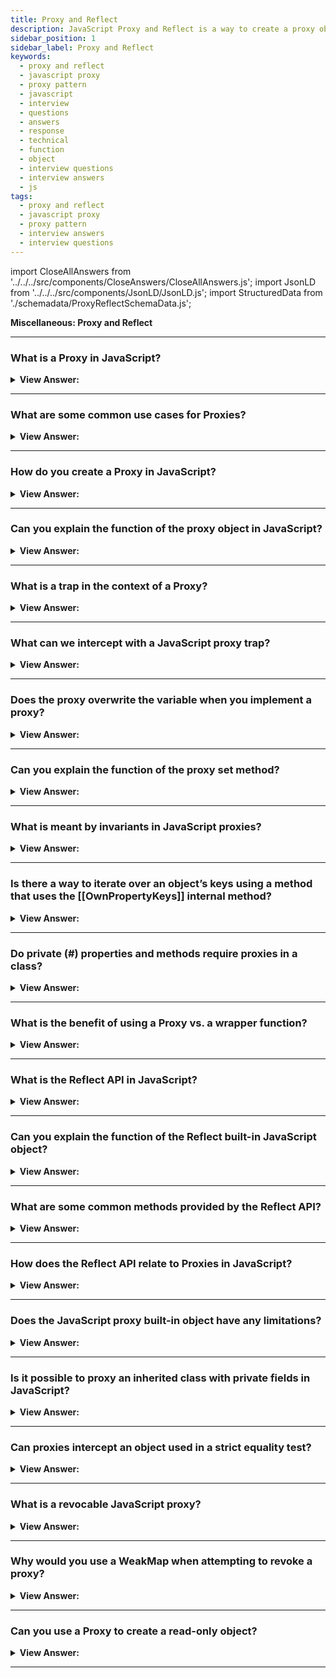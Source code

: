 ```yaml
---
title: Proxy and Reflect
description: JavaScript Proxy and Reflect is a way to create a proxy object that can be used to intercept and change the behavior of an object. Frontend Interview Questions.
sidebar_position: 1
sidebar_label: Proxy and Reflect
keywords:
  - proxy and reflect
  - javascript proxy
  - proxy pattern
  - javascript
  - interview
  - questions
  - answers
  - response
  - technical
  - function
  - object
  - interview questions
  - interview answers
  - js
tags:
  - proxy and reflect
  - javascript proxy
  - proxy pattern
  - interview answers
  - interview questions
---
```


import CloseAllAnswers from '../../../src/components/CloseAnswers/CloseAllAnswers.js';
import JsonLD from '../../../src/components/JsonLD/JsonLD.js';
import StructuredData from './schemadata/ProxyReflectSchemaData.js';

<JsonLD data={StructuredData} />

<head>
  <title>Proxy and Reflect | JavaScript Frontend Phone Interview</title>
</head>

**Miscellaneous: Proxy and Reflect**

<CloseAllAnswers />

---

### What is a Proxy in JavaScript?

<details>
  <summary><strong>View Answer:</strong></summary>
  <div>
  <div><strong>Interview Response:</strong> A Proxy is an object in JavaScript that wraps another object, enabling you to intercept and customize operations performed on the wrapped object, such as property access, assignment, or function invocation.
</div><br/>
  <div><strong>Technical Response:</strong> A Proxy in JavaScript is a special object that is used to define custom behavior for fundamental operations (e.g., property lookup, assignment, enumeration, function invocation, etc). The syntax to create a proxy in JavaScript is `new Proxy(target, handler)`, where `target` is the object which the proxy will virtualize and `handler` is an object that defines which operations will be intercepted and how to redefine intercepted operations.
</div><br />
  <div><strong className="codeExample">Code Example:</strong><br /><br />

  <div></div>

Here is a simple example of how a Proxy can be used to intercept the get operation on an object...

```javascript
let target = {
  message: 'hello, world'
};

let handler = {
  get: function(target, prop, receiver) {
    console.log(`GET was called for property ${prop}`);
    return Reflect.get(...arguments);
  }
};

let proxy = new Proxy(target, handler);

console.log(proxy.message); // logs: 'GET was called for property message' then logs: 'hello, world'
```

In this example, whenever a property is accessed on the `proxy` object, it logs a message to the console and then proceeds with the normal operation. The actual get operation is performed using `Reflect.get()`, which is a built-in function that performs a property access operation.

Proxies are a powerful tool that allow developers to control and redefine fundamental JavaScript operations. However, they should be used carefully, because they can greatly increase the complexity of your code and make debugging more difficult. They are best used for meta-programming tasks, or where you need to handle some complex object-access logic.

  </div>
  </div>
</details>

---

### What are some common use cases for Proxies?

<details>
  <summary><strong>View Answer:</strong></summary>
  <div>
  <div><strong>Interview Response:</strong> Proxies are used for various purposes, including access control, data validation, object virtualization, performance optimization, and implementing custom behavior for object operations.
  </div><br />
  <div><strong className="codeExample">Code Example:</strong><br /><br />

  <div></div>

**Data Validation:** Proxies can be used to validate incoming data before setting it to an object's properties.

```js
let handler = {
    set: function(obj, prop, value) {
        if (prop === 'age') {
            if (!Number.isInteger(value)) {
                throw new TypeError('The age is not an integer');
            }
            if (value <= 0) {
                throw new RangeError('The age must be a positive integer');
            }
        }

        // The default behavior to store the value
        obj[prop] = value;

        // Indicate success
        return true;
    }
};

let person = new Proxy({}, handler);

person.age = 100;
console.log(person.age); // 100
```

  </div>
  </div>
</details>

---

### How do you create a Proxy in JavaScript?

<details>
  <summary><strong>View Answer:</strong></summary>
  <div>
  <div><strong>Interview Response:</strong> To create a Proxy, we use the Proxy constructor, passing in the target object and a handler object containing traps for intercepting specific operations on the target. Creating a Proxy in JavaScript involves calling the Proxy constructor with two arguments: the target object and a handler object.
  </div><br />
  <div><strong className="codeExample">Code Example:</strong><br /><br />

  <div></div>

Here's the basic syntax:

```javascript
let proxy = new Proxy(target, handler);
```

Here's a detailed example:

```javascript
let target = {
  name: "John"
};

let handler = {
  get: function(target, prop, receiver) {
    console.log(`Property "${prop}" has been read.`);
    return Reflect.get(...arguments);
  },
  set: function(target, prop, value, receiver) {
    console.log(`Property "${prop}" is being set to "${value}".`);
    return Reflect.set(...arguments);
  }
};

let proxy = new Proxy(target, handler);

proxy.name; // Outputs: Property "name" has been read.
proxy.age = 25; // Outputs: Property "age" is being set to "25".
```

In this example, the `handler` object defines two traps:

- The `get` trap is called when a property on the `proxy` object is read. It logs a message to the console and then uses the `Reflect.get()` method to perform the default get operation.
- The `set` trap is called when a property on the `proxy` object is set. It logs a message to the console and then uses the `Reflect.set()` method to perform the default set operation.

Note: `Reflect.get()` and `Reflect.set()` are built-in functions that perform the default get and set operations respectively.

  </div>
  </div>
</details>

---

### Can you explain the function of the proxy object in JavaScript?

<details>
  <summary><strong>View Answer:</strong></summary>
  <div>
  <div><strong>Interview Response:</strong> The function of a proxy object in JavaScript is to intercept and customize operations performed on a wrapped object, enabling fine-grained control over property access, assignment, function invocation, and more.
</div><br />
  <div><strong>Technical Response:</strong> You may use the Proxy object to establish a proxy for another object that can intercept and redefine core operations for that object. To function, a Proxy has two arguments. It has a target and a handler parameter to carry out its operations. The target is the original object that you desire to proxy. A handler is an object that describes which actions get intercepted and how intercepted operations get redefined. It runs if a matching trap is in the handler for a proxy action. The proxy gets an opportunity to handle it; otherwise, the operation gets executed on the target.
</div><br />
  <div><strong className="codeExample">Code Example:</strong><br /><br />

<strong>Syntax: </strong> let proxy = new Proxy(target, handler);<br /><br />

  <div></div>

```js
let target = {};
let proxy = new Proxy(target, {}); // empty handler

proxy.test = 5; // writing to proxy (1)
alert(target.test); // 5, the property appeared in target!

alert(proxy.test); // 5, we can read it from proxy too (2)

for (let key in proxy) alert(key); // test, iteration works (3)
```

  </div>
  </div>
</details>

---

### What is a trap in the context of a Proxy?

<details>
  <summary><strong>View Answer:</strong></summary>
  <div>
  <div><strong>Interview Response:</strong> A trap is a function in the handler object that gets called when a specific operation, like property access or function invocation, is performed on the target object wrapped by the Proxy.<br />
  </div>
  </div>
</details>

---

### What can we intercept with a JavaScript proxy trap?

<details>
  <summary><strong>View Answer:</strong></summary>
  <div>
  <div><strong>Interview Response:</strong> JavaScript proxy traps can intercept operations like property access, assignment, function invocation, object creation, property deletion, property enumeration, prototype modification, and object extensibility changes.</div><br />
  <div><strong>Technical Response:</strong> A so-called “internal method” in the JavaScript specification describes how it works at the lowest level for most operations on objects. For instance, [[Get]], the internal method to read a property, [[Set]] the internal method to write to a property, and so on. These methods get used in the specification, but we cannot explicitly refer to them by name. Proxy traps intercept invocations of these methods. For every internal method, there is a trap. For example, [[Get]] has a handler method of get() for reading a property.
  </div><br />
  <div><strong className="codeExample">Code Example:</strong> Default value with “get” trap<br /><br />

  <div></div>

```js
let numbers = [0, 1, 2];

numbers = new Proxy(numbers, {
  get(target, prop) {
    // trapping [[Get]] internal method here
    if (prop in target) {
      return target[prop];
    } else {
      return 0; // default value
    }
  },
});

alert(numbers[1]); // 1
alert(numbers[4]); // 0 (no such item)
```

  </div>
  </div>
</details>

---

### Does the proxy overwrite the variable when you implement a proxy?

<details>
  <summary><strong>View Answer:</strong></summary>
  <div>
  <div><strong>Interview Response:</strong> No, implementing a proxy doesn't overwrite the original variable. Instead, the proxy wraps the original variable, intercepting operations on it while leaving the original object unchanged.
</div><br />
  <div><strong className="codeExample">Code Example:</strong> dictionary = new Proxy(dictionary, ...);<br /><br />

  <div></div>

```js
let dictionary = {
  Hello: 'Hola',
  Bye: 'Adiós',
};

dictionary = new Proxy(dictionary, {
  get(target, phrase) {
    // intercept reading a property from dictionary
    if (phrase in target) {
      // if we have it in the dictionary
      return target[phrase]; // return the translation
    } else {
      // otherwise, return the non-translated phrase
      return phrase;
    }
  },
});

// Look up arbitrary phrases in the dictionary!
// At worst, they're not translated.
alert(dictionary['Hello']); // Hola
alert(dictionary['Welcome to Proxy']); // Welcome to Proxy (no translation)
```

:::tip
Note: You should ever make a reference to the target object after it has been proxied. Otherwise, it can be easy to make mistakes and harder to debug.
:::

  </div>
  </div>
</details>

---

### Can you explain the function of the proxy set method?

<details>
  <summary><strong>View Answer:</strong></summary>
  <div>
  <div><strong>Technical Response:</strong> The proxy set method intercepts property assignments on the wrapped object, allowing you to customize the behavior or validate the value before setting the property on the target object.
</div><br />
  <div><strong>Technical Response:</strong> Proxies have a handler.set() method used as a trap for setting a property value. There are four arguments to the set method: target, property, value, and receiver. The object we are aiming toward is known as the target. The name or symbol of the property set is the property, and the value is the newly set value of the property. The object the assignment initially gets set is known as the target. This object is usually the proxy itself. But a set() handler can also be called indirectly via the prototype chain or other ways.
</div><br />
  <div><strong className="codeExample">Syntax:</strong><br /><br />

  <div></div>

```js
const p = new Proxy(target, {
  set: function (target, property, value, receiver) {},
});
```

  </div><br />
  <div><strong className="codeExample">Code Example:</strong><br /><br />

  <div></div>

```js
let numbers = [];

numbers = new Proxy(numbers, {
  // (*)
  set(target, prop, val) {
    // to intercept property writing
    if (typeof val == 'number') {
      target[prop] = val;
      return true;
    } else {
      return false;
    }
  },
});

numbers.push(1); // added successfully
numbers.push(2); // added successfully
alert('Length is: ' + numbers.length); // 2

numbers.push('test'); // TypeError ('set' on proxy returned false)

alert('This line is never reached (error in the line above)');
```

  </div>
  </div>
</details>

---

### What is meant by invariants in JavaScript proxies?

<details>
  <summary><strong>View Answer:</strong></summary>
  <div>
  <div><strong>Interview Response:</strong> Semantics that remain unchanged when implementing custom operations are called invariants. Invariants in JavaScript proxies refer to rules enforced by the language that must be followed when implementing proxy traps, ensuring consistency and preventing unexpected behavior or errors in the code.
 If you violate the invariants of a handler, a TypeError gets thrown.
 </div><br />
  <div><strong>Technical Response:</strong> In the context of JavaScript Proxies, "invariants" refer to rules that JavaScript's internal methods must follow. These rules help maintain the consistency and predictability of the language. The Proxy API is designed to respect these invariants. That means, when you define a handler for a Proxy, it's expected that your handler logic will also respect these invariants. If it doesn't, JavaScript will throw a TypeError to prevent the invariant violation.
  </div><br />
  <div><strong className="codeExample">Code Example:</strong><br /><br />

  <div></div>

Here are a few examples of such invariants:

**1. Non-configurable, non-writable properties**: If an object has a property that's non-configurable and non-writable, the `set` trap for a Proxy must not change the value of that property, or else JavaScript will throw a TypeError.

```javascript
let target = {};
Object.defineProperty(target, 'prop', {
    value: 1,
    writable: false,
    configurable: false
});

let handler = {
    set: function(target, prop, value, receiver) {
        target[prop] = value;
        return true;
    }
};

let proxy = new Proxy(target, handler);
proxy.prop = 2; // TypeError
```

**2. Non-extensibility and defining properties**: If an object is non-extensible, you can't add new properties to it. Hence, the `defineProperty` trap for a Proxy should not successfully add new properties to a non-extensible target object, or else JavaScript will throw a TypeError.

```javascript
let target = {};
Object.preventExtensions(target);

let handler = {
    defineProperty: function(target, prop, descriptor) {
        return Reflect.defineProperty(target, prop, descriptor);
    }
};

let proxy = new Proxy(target, handler);
Object.defineProperty(proxy, 'prop', { value: 1 }); // TypeError
```

**3. Property descriptors and non-configurability**: If a property is non-configurable on a target object, then the `getOwnPropertyDescriptor` trap must return a descriptor that says the property is non-configurable. If it says the property is configurable, JavaScript will throw a TypeError.

These are just a few examples. The main point is that JavaScript expects certain rules to be respected in the implementation of Proxy handlers, and if these rules are not respected, a TypeError will be thrown.

  </div>
  </div>
</details>

---

### Is there a way to iterate over an object’s keys using a method that uses the [[OwnPropertyKeys]] internal method?

<details>
  <summary><strong>View Answer:</strong></summary>
  <div>
  <div><strong>Interview Response:</strong> Yes, Object.keys, for..in loop and most other methods that iterate over object properties use [[OwnPropertyKeys]] internal method to retrieve a list of properties.</div><br />
  <div><strong>Technical Response:</strong> Yes, Object.keys, for..in loop and most other methods that iterate over object properties use [[OwnPropertyKeys]] internal method to extract a list of properties. Object.keys/values() returns non-symbol keys/values with enumerable flag (property flags were explained in the article Property flags and descriptors). You can view others in the specification, such as getOwnPropertyNames and getOwnPropertySymbols that use the [[OwnPropertyKeys]] internal method.
  </div><br />
  <div><strong className="codeExample">Code Example:</strong><br /><br />

  <div></div>

```js
let user = {
  name: 'John',
  age: 30,
  _password: '***',
};

user = new Proxy(user, {
  ownKeys(target) {
    return Object.keys(target).filter((key) => !key.startsWith('_'));
  },
});

// "ownKeys" filters out _password
for (let key in user) alert(key); // name, then: age

// same effect on these methods:
alert(Object.keys(user)); // name,age
alert(Object.values(user)); // John,30
```

  </div>
  </div>
</details>

---

### Do private (#) properties and methods require proxies in a class?

<details>
  <summary><strong>View Answer:</strong></summary>
  <div>
  <div><strong>Interview Response:</strong> Private properties and methods in a class don't require proxies. They're built-in language features, prefixed with #, that provide encapsulation, limiting access to class instances and preventing external manipulation.
</div><br/>
  <div><strong>Technical Response:</strong> No, private properties and methods in JavaScript classes do not require proxies. They are a feature of the JavaScript language itself, and their privacy is enforced by the language. Private class fields, both properties and methods, are defined by prefixing the name of the field with a `#` character. This makes them private to the class, meaning they can only be accessed or called from methods within the same class.
</div><br />
  <div><strong className="codeExample">Code Example:</strong><br /><br />

  <div></div>

```javascript
class MyClass {
  #privateField = 'Hello, world';

  #privateMethod() {
    return 'Private method has been called';
  }

  callPrivateMethod() {
    return this.#privateMethod();
  }

  getPrivateField() {
    return this.#privateField;
  }
}

let instance = new MyClass();
console.log(instance.callPrivateMethod()); // logs: 'Private method has been called'
console.log(instance.getPrivateField()); // logs: 'Hello, world'
```

In this example, `#privateField` and `#privateMethod` are private to instances of `MyClass`. They can't be accessed or called from outside the class. The public methods `callPrivateMethod` and `getPrivateField` provide a way to interact with the private field and method.

Proxies could be used if you wanted to customize the behavior of property access or method invocation on an object, including private properties or methods. However, please note that as of my knowledge cutoff in September 2021, private fields are not accessible or interceptable by JavaScript proxies, as per the language design. The main use case of a Proxy is to define custom behavior for fundamental operations on objects, such as property lookups or function invocations.

  </div>
  </div>
</details>

---

### What is the benefit of using a Proxy vs. a wrapper function?

<details>
  <summary><strong>View Answer:</strong></summary>
  <div>
  <div><strong>Interview Response:</strong> Proxies offer more fine-grained control and customization over object operations, while wrapper functions mainly intercept and modify function invocations, making Proxies more versatile for complex use cases.
</div><br />
  <div><strong>Technical Response:</strong> Proxy is much more powerful, as it forwards everything to the target object. A wrapper function does not forward property read/write operations. After the wrapping, the access gets lost to properties of the original functions, such as name, length, and others.
</div><br />
  <div><strong className="codeExample">Code Example:</strong><br /><br />

  <div></div>

```js
function delay(f, ms) {
  return new Proxy(f, {
    apply(target, thisArg, args) {
      setTimeout(() => target.apply(thisArg, args), ms);
    }
  });
}

function sayHi(user) {
  alert(`Hello, ${user}!`);
}

sayHi = delay(sayHi, 3000);

alert(sayHi.length);  // this would be 0 if we used a wrapper function

// return 1 (*) proxy forwards "get length" operation to the target

sayHi("John"); // Hello, John! (after 3 seconds)
```

  </div>
  </div>
</details>

---

### What is the Reflect API in JavaScript?

<details>
  <summary><strong>View Answer:</strong></summary>
  <div>
  <div><strong>Interview Response:</strong> The Reflect API is a built-in JavaScript object that provides methods for performing low-level operations on objects, making it easier to create dynamic and extensible code, often used in conjunction with Proxies.<br />
  </div>
  </div>
</details>

---

### Can you explain the function of the Reflect built-in JavaScript object?

<details>
  <summary><strong>View Answer:</strong></summary>
  <div>
  <div><strong>Interview Response:</strong> The Reflect built-in JavaScript object provides methods for low-level operations on objects, enabling dynamic and extensible code, often used in conjunction with Proxies for customization and interception.
</div><br />
  <div><strong>Technical Response:</strong> Reflect is a built-in object that simplifies the creation of a Proxy. Reflect is a built-in object that provides methods for interceptable JavaScript operations. The methods are the same as those of proxy handlers. Reflect is not a function object, so it is not constructible. You cannot use it with a new operator or invoke the Reflect object as a function. All properties and methods of Reflect are static (just like the Math object). For every internal method, trappable by Proxy, there is a corresponding method in Reflect, with the same name and arguments as the Proxy trap.
</div><br />
  <div><strong className="codeExample">Code Example:</strong> Reflect get and set methods<br /><br />

  <div></div>

```js
// Reflect get() method
const object1 = {
  x: 1,
  y: 2,
};

console.log(Reflect.get(object1, 'x'));
// expected output: 1

const array1 = ['zero', 'one'];

console.log(Reflect.get(array1, 1));
// expected output: "one"

// Reflect set() method
let user = {};

Reflect.set(user, 'name', 'John');

alert(user.name); // John
```

  </div>
  </div>
</details>

---

### What are some common methods provided by the Reflect API?

<details>
  <summary><strong>View Answer:</strong></summary>
  <div>
  <div><strong>Interview Response:</strong> Some common Reflect methods include get(), set(), apply(), has(), deleteProperty(), and construct(), which correspond to object operations like property access, assignment, function invocation, and object creation.
  </div>
  </div>
</details>

---

### How does the Reflect API relate to Proxies in JavaScript?

<details>
  <summary><strong>View Answer:</strong></summary>
  <div>
  <div><strong>Interview Response:</strong> The Reflect API and Proxies are often used together, as Reflect methods can be used within Proxy traps to perform the default behavior of intercepted operations, while allowing customization or additional logic.
  </div><br/>
  <div><strong>Technical Response:</strong> The Reflect API in JavaScript is closely related to Proxies because it provides a set of methods that correspond to the JavaScript language's internal methods. Each method in the Reflect API corresponds to a specific kind of operation that can be performed on a JavaScript object, which is exactly what Proxies intercept and customize. In simple terms, Proxies let you intercept and customize operations on an object, and the Reflect API provides a way to carry out those operations with their default behavior.
  </div><br />
  <div><strong className="codeExample">Code Example:</strong><br /><br />

  <div></div>

```javascript
let target = {
  message: 'hello, world'
};

let handler = {
  get: function(target, prop, receiver) {
    console.log(`GET was called for property ${prop}`);
    return Reflect.get(...arguments); // Use Reflect API to perform the default operation
  }
};

let proxy = new Proxy(target, handler);

console.log(proxy.message); // logs: 'GET was called for property message' then logs: 'hello, world'
```

In this example, the `handler` object defines a `get` method that intercepts all get operations on the `proxy` object. It logs a message and then uses `Reflect.get()` to perform the default get operation.

Because every method in the Reflect API corresponds to a Proxy handler method, you can use the Reflect API to easily fallback to the default behavior within a Proxy handler.

Furthermore, using Reflect methods in Proxy handlers helps to maintain the invariants of the JavaScript language, preventing possible TypeErrors that could be thrown if these invariants are violated.

  </div>
  </div>
</details>

---

### Does the JavaScript proxy built-in object have any limitations?

<details>
  <summary><strong>View Answer:</strong></summary>
  <div>
  <div><strong>Interview Response:</strong> JavaScript proxies have limitations, such as not being able to intercept access to private class properties/methods and increased performance overhead due to the additional layer of indirection.</div><br />
  <div><strong>Technical Answer:</strong> Yes, Proxies provide a unique way to alter or tweak the behavior of the existing objects at the lowest level. Still, it is not perfect. There are limitations. Many built-in objects, for example, Map, Set, Date, Promise, and others, make use of so-called “internal slots”. These are like properties but reserved for internal, specification-only purposes. For instance, Map stores items in the internal slot [[MapData]]. Built-in methods access them directly, not via [[Get]] / [[Set]] internal methods. So, Proxy cannot intercept that. The proxy does not have these internal slots after a built-in object gets proxied, so the built-in methods fail.
  </div><br />
  <div><strong className="codeExample">Code Example:</strong><br /><br />

  <div></div>

```js
let map = new Map();

let proxy = new Proxy(map, {});

proxy.set('test', 1); // Error
```

:::note Notable Exception:
Built-in Array does not use internal slots. That is for historical reasons, as it appeared so long ago. So, there is no such problem when proxying an array.
:::

  </div>
  </div>
</details>

---

### Is it possible to proxy an inherited class with private fields in JavaScript?

<details>
  <summary><strong>View Answer:</strong></summary>
  <div>
  <div><strong>Interview Response:</strong> It is possible to proxy an inherited class, but proxies cannot directly intercept access to private fields. The interception will only work on public properties and methods of the class.
</div><br />
  <div><strong>Technical Response:</strong> Yes, but typically if you attempt to proxy private fields, the class proxy breaks after proxying. The reason is that private fields get implemented using internal slots. JavaScript does not use [[Get]]/[[Set]] when accessing them. A common fix for this is to bind the value to the target.
</div><br />
  <div><strong className="codeExample">Code Example:</strong> Problem & Solution<br /><br />

  <div></div>

```js
// Example: Problem
class User {
  #name = 'Guest';

  getName() {
    return this.#name;
  }
}

let user = new User();

user = new Proxy(user, {});

alert(user.getName()); // Error

// Example: Solution
class User {
  #name = 'Guest';

  getName() {
    return this.#name;
  }
}

let user = new User();

user = new Proxy(user, {
  get(target, prop, receiver) {
    let value = Reflect.get(...arguments);
    return typeof value == 'function' ? value.bind(target) : value;
  },
});

alert(user.getName()); // Guest
```

:::note
The solution has drawbacks. It exposes the original object to the method, potentially allowing it to be passed further and breaking other proxied functionality.
:::

  </div>
  </div>
</details>

---

### Can proxies intercept an object used in a strict equality test?

<details>
  <summary><strong>View Answer:</strong></summary>
  <div>
  <div><strong>Interview Response:</strong> No, proxies cannot intercept strict equality tests, as these tests directly compare the object references. Proxies don't modify the reference, but wrap the target object for intercepted operations.
</div><br/>
  <div><strong>Interview Response:</strong> No, proxies may intercept a wide range of operations, including new (with construct), in (with has), delete (with deleteProperty), and so on. A strict equality test for objects, on the other hand, cannot be intercepted. An item has no other value and is precisely equal to itself. As a result, every operation or built-in class that compares objects for equality distinguishes between the object and the proxy. There is no obvious substitute here.
</div><br />
  <div><strong className="codeExample">Code Example:</strong><br /><br />

  <div></div>

```javascript
let target = { message: 'hello, world' };

let handler = {
  get: function(target, prop, receiver) {
    console.log(`GET was called for property ${prop}`);
    return Reflect.get(...arguments);
  }
};

let proxy = new Proxy(target, handler);

console.log(proxy === target); // logs: false
```

In this example, the Proxy (`proxy`) is not strictly equal to the target object (`target`), and no message is logged to the console because the strict equality operation doesn't trigger the `get` trap.

Proxies can intercept a range of operations, including property lookup, assignment, function invocation, and more. However, some operations like strict equality check and identity (`===`) comparison can't be intercepted. It's worth noting that two distinct Proxy instances for the same target are also not strictly equal to each other, because they are different objects.

  </div>
  </div>
</details>

---

### What is a revocable JavaScript proxy?

<details>
  <summary><strong>View Answer:</strong></summary>
  <div>
  <div><strong>Interview Response:</strong> A revocable JavaScript proxy is a feature that allows you to create a proxy object that can be easily revoked, rendering it inactive and preventing further interaction with the original object.
</div><br />
  <div><strong>Technical Response:</strong> A revocable proxy is a proxy that can be disabled. If at any point we want to revoke access to it. What we can do is wrap it into a revocable proxy, without any traps. Such a proxy forwards operations to an object, and we can disable it at any moment. The call returns an object with the proxy. A call to revoke() removes all internal references to the target object from the proxy, so they are no longer connected.
</div><br />
  <div><strong className="codeExample">Code Example:</strong><br /><br />

<strong>Syntax: </strong> let &#123;proxy, revoke&#125; = Proxy.revocable(target, handler);<br /><br />

  <div></div>

```javascript
const target = {
  name: "John",
  age: 30
};

const { proxy, revoke } = Proxy.revocable(target, {});

console.log(proxy.name); // Output: "John"
console.log(proxy.age); // Output: 30

revoke();

console.log(proxy.name); // Output: TypeError: Cannot perform 'get' on a proxy that has been revoked
console.log(proxy.age); // Output: TypeError: Cannot perform 'get' on a proxy that has been revoked
```

In the above example, we create a revocable proxy using `Proxy.revocable()`. The `proxy` variable represents the proxy object, which behaves like the `target` object. We can access its properties and methods. The `revoke()` function is used to revoke the proxy, making it inactive. Once revoked, any further access to the proxy will result in a `TypeError`.

  </div>
  </div>
</details>

---

### Why would you use a WeakMap when attempting to revoke a proxy?

<details>
  <summary><strong>View Answer:</strong></summary>
  <div>
  <div><strong>Interview Response:</strong> Using a WeakMap to store revocable proxies ensures that when the original target object is garbage collected, the proxy and its associated data are also garbage collected, preventing memory leaks.
</div><br />
  <div><strong>Technical Response:</strong> If we create a WeakMap that has proxy as the key and the corresponding revoke as the value, we can easily find the revoke for a proxy. We use WeakMap instead of Map since it does not interfere with trash collection. If a proxy object becomes "unreachable" (e.g., no variable refers to it anymore), WeakMap allows it to get erased from memory and whatever data it contains.
</div><br />
  <div><strong className="codeExample">Code Example:</strong><br /><br />

  <div></div>

```js
let revokes = new WeakMap();

let object = {
  data: 'Valuable data',
};

let { proxy, revoke } = Proxy.revocable(object, {});

revokes.set(proxy, revoke);

// ..somewhere else in our code..
revoke = revokes.get(proxy);
revoke();

alert(proxy.data); // Error (revoked)
```

  </div>
  </div>
</details>

---

### Can you use a Proxy to create a read-only object?

<details>
  <summary><strong>View Answer:</strong></summary>
  <div>
  <div><strong>Interview Response:</strong> Yes, you can use a Proxy to create a read-only object by intercepting the set trap and preventing any changes to the wrapped object's properties.
  </div><br />
  <div><strong className="codeExample">Code Example:</strong><br /><br />

  <div></div>

```javascript
const target = { message: 'Hello, world' };

const handler = {
  set: function(target, prop, value) {
    console.log(`Set operation is not allowed on property "${prop}"`);
    return true;
  }
};

const proxy = new Proxy(target, handler);

console.log(proxy.message); // Outputs: 'Hello, world'
proxy.message = 'Goodbye, world'; // Outputs: 'Set operation is not allowed on property "message"'
console.log(proxy.message); // Still outputs: 'Hello, world'
```

In this example, the `set` trap in the handler prevents changes to the target object. When you try to set the `message` property on the `proxy` object, it just logs a message to the console and does not change the property.

The `set` handler returns `true` to indicate that the assignment was "successful", even though it didn't actually change anything. If it returned `false` or threw an error, that would indicate that the assignment failed, which could cause issues if the Proxy is used in strict mode.

Remember, this will make all properties of the target object read-only through the proxy, even if they are writable on the target object itself. You can still change the target object directly, because the Proxy doesn't affect the actual target object, it only controls access to it.

  </div>
  </div>
</details>

---
